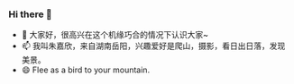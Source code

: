 ### Hi there 👋
- 💬 大家好，很高兴在这个机缘巧合的情况下认识大家~
- 📫 我叫朱嘉欣，来自湖南岳阳，兴趣爱好是爬山，摄影，看日出日落，发现美景。
- 😄 Flee as a bird to your mountain.
<!--
**Jiaxin-ya/Jiaxin-ya** is a ✨ _special_ ✨ repository because its `README.md` (this file) appears on your GitHub profile.

Here are some ideas to get you started:

- 🔭 I’m currently working on ...
- 🌱 I’m currently learning ...
- 👯 I’m looking to collaborate on ...
- 🤔 I’m looking for help with ...
- 💬 Ask me about ...
- 📫 How to reach me: ...
- 😄 Pronouns: ...
- ⚡ Fun fact: ...
-->
